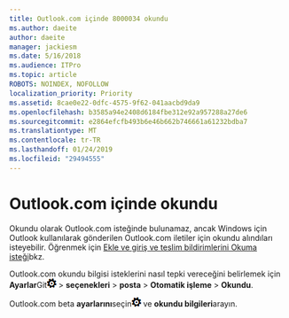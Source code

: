 ```yaml
---
title: Outlook.com içinde 8000034 okundu
ms.author: daeite
author: daeite
manager: jackiesm
ms.date: 5/16/2018
ms.audience: ITPro
ms.topic: article
ROBOTS: NOINDEX, NOFOLLOW
localization_priority: Priority
ms.assetid: 8cae0e22-0dfc-4575-9f62-041aacbd9da9
ms.openlocfilehash: b3585a94e2408d6184fbe312e92a957288a27de6
ms.sourcegitcommit: e2864efcfb493b6e46b662b746661a61232bdba7
ms.translationtype: MT
ms.contentlocale: tr-TR
ms.lasthandoff: 01/24/2019
ms.locfileid: "29494555"
---
```

# <a name="read-receipts-in-outlookcom"></a>Outlook.com içinde okundu

Okundu olarak Outlook.com isteğinde bulunamaz, ancak Windows için Outlook kullanılarak gönderilen Outlook.com iletiler için okundu alındıları isteyebilir. Öğrenmek için [Ekle ve giriş ve teslim bildirimlerini Okuma isteği](https://go.microsoft.com/fwlink/p/?linkid=874355)bkz.
  
Outlook.com okundu bilgisi isteklerini nasıl tepki vereceğini belirlemek için **Ayarlar**Git![ayarları](media/f4b2e798-fff1-4a14-931f-5677a4543b58.png) \> **seçenekleri** \> **posta** \> **Otomatik işleme** \> **Okundu**. 
  
Outlook.com beta **ayarlarını**seçin![ayarları](media/f4b2e798-fff1-4a14-931f-5677a4543b58.png) ve **okundu bilgileri**arayın. 
  

